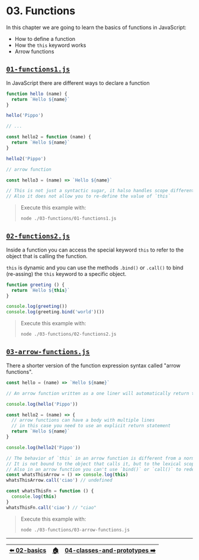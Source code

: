 <!-- ⚠️ FILE AUTOMATICALLY GENERATED. PLEASE DO NOT EDIT. CHANGE README.md.tpl INSTEAD! ⚠️  -->

# 03. Functions

In this chapter we are going to learn the basics of functions in JavaScript:

  - How to define a function
  - How the `this` keyword works
  - Arrow functions


## [`01-functions1.js`](./01-functions1.js)

In JavaScript there are different ways to declare a function

```js
function hello (name) {
  return `Hello ${name}`
}

hello('Pippo')

// ...

const hello2 = function (name) {
  return `Hello ${name}`
}

hello2('Pippo')

// arrow function

const hello3 = (name) => `Hello ${name}`

// This is not just a syntactic sugar, it halso handles scope differently (how `this` is resolved)
// Also it does not allow you to re-define the value of `this`
```

> Execute this example with:
>
> ```bash
> node ./03-functions/01-functions1.js
> ```


## [`02-functions2.js`](./02-functions2.js)

Inside a function you can access the special keyword `this` to refer to the object that is calling the function.

`this` is dynamic and you can use the methods `.bind()` or `.call()` to bind (re-assing) the `this` keyword to a specific object.

```js
function greeting () {
  return `Hello ${this}`
}

console.log(greeting())
console.log(greeting.bind('world')())
```

> Execute this example with:
>
> ```bash
> node ./03-functions/02-functions2.js
> ```


## [`03-arrow-functions.js`](./03-arrow-functions.js)

There a shorter version of the function expression syntax called "arrow functions".

```js
const hello = (name) => `Hello ${name}`

// An arrow function written as a one liner will automatically return the value of the expression

console.log(hello('Pippo'))

const hello2 = (name) => {
  // arrow functions can have a body with multiple lines
  // in this case you need to use an explicit return statement
  return `Hello ${name}`
}

console.log(hello2('Pippo'))

// The behavior of `this` in an arrow function is different from a normal function
// It is not bound to the object that calls it, but to the lexical scope of the function.
// Also in an arrow function you can't use `bind()` or `call()` to redefine the value of `this`.
const whatsThisArrow = () => console.log(this)
whatsThisArrow.call('ciao') // undefined

const whatsThisFn = function () {
  console.log(this)
}
whatsThisFn.call('ciao') // "ciao"
```

> Execute this example with:
>
> ```bash
> node ./03-functions/03-arrow-functions.js
> ```


---


| [⬅️ 02-basics](/02-basics/README.md) | [🏠](/README.md) | [04-classes-and-prototypes ➡️](/04-classes-and-prototypes/README.md) |
|:------------------------------------|:---------------:|--------------------------------------------------------------------:|

